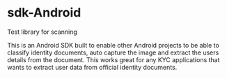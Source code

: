 # sdk-Android
Test library for scanning

This is an Android SDK built to enable other Android projects to be able to classify identity documents, auto capture the image and extract the users details from the document.
This works great for any KYC applications that wants to extract user data from official identity documents.
